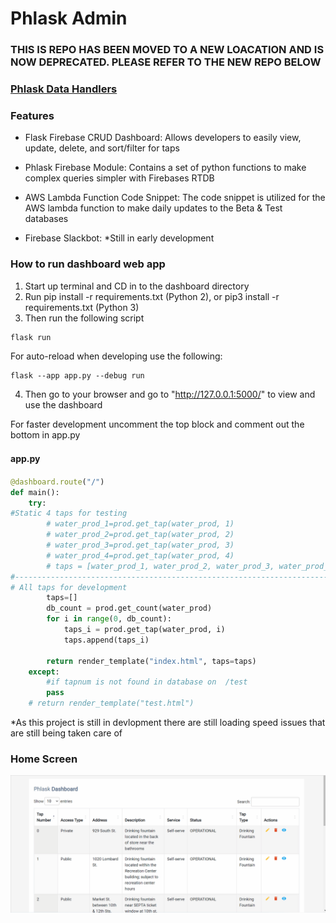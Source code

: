 # Phlask Admin
### THIS IS REPO HAS BEEN MOVED TO A NEW LOACATION AND IS NOW DEPRECATED. PLEASE REFER TO THE NEW REPO BELOW
### [Phlask Data Handlers](https://github.com/phlask/phlask-data-handlers)

### Features
- Flask Firebase CRUD Dashboard: Allows developers to easily view, update, delete, and sort/filter for taps

- Phlask Firebase Module: Contains a set of python functions to make complex queries simpler with Firebases RTDB 

- AWS Lambda Function Code Snippet: The code snippet is utilized for the AWS lambda function to make daily updates to the Beta & Test databases

- Firebase Slackbot: *Still in early development


### How to run dashboard web app
1. Start up terminal and CD in to the dashboard directory
2. Run pip install -r requirements.txt (Python 2), or pip3 install -r requirements.txt (Python 3)
3. Then run the following script

```terminal
flask run
```
For auto-reload when developing use the following:
```terminal
flask --app app.py --debug run
```
4. Then go to your browser and go to "http://127.0.0.1:5000/" to view and use the dashboard

For faster development uncomment the top block and comment out the bottom in app.py
#### app.py　

```python
@dashboard.route("/")
def main():
    try:
#Static 4 taps for testing
        # water_prod_1=prod.get_tap(water_prod, 1)
        # water_prod_2=prod.get_tap(water_prod, 2)
        # water_prod_3=prod.get_tap(water_prod, 3)
        # water_prod_4=prod.get_tap(water_prod, 4)
        # taps = [water_prod_1, water_prod_2, water_prod_3, water_prod_4]
#------------------------------------------------------------------------------#
# All taps for development
        taps=[]
        db_count = prod.get_count(water_prod)
        for i in range(0, db_count):
            taps_i = prod.get_tap(water_prod, i)
            taps.append(taps_i)

        return render_template("index.html", taps=taps)
    except:
        #if tapnum is not found in database on  /test
        pass
    # return render_template("test.html")
```
*As this project is still in devlopment there are still loading speed issues that are still being taken care of
### Home Screen
![](https://github.com/ojimba01/phlask-admin/blob/main/readme/dashboard_index.gif)
